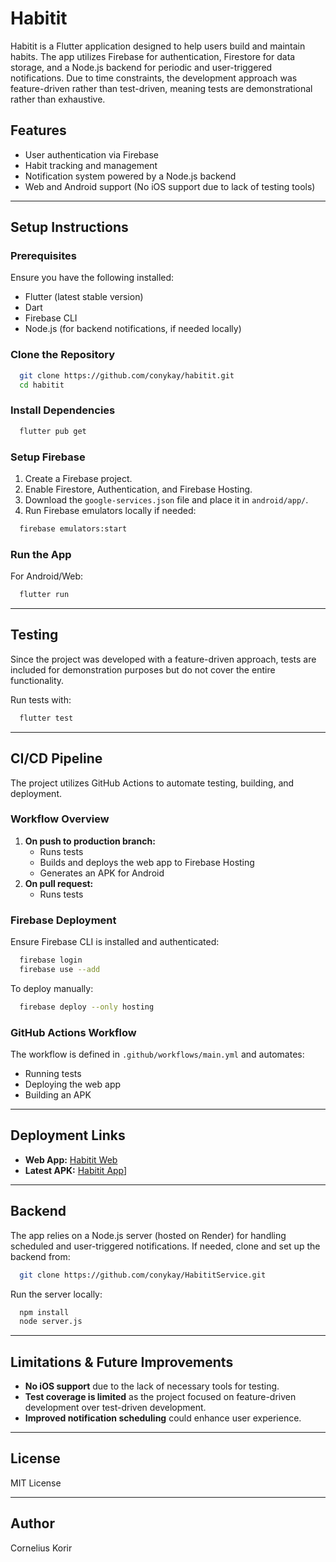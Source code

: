 # Habitit

Habitit is a Flutter application designed to help users build and maintain habits. The app utilizes Firebase for authentication, Firestore for data storage, and a Node.js backend for periodic and user-triggered notifications. Due to time constraints, the development approach was feature-driven rather than test-driven, meaning tests are demonstrational rather than exhaustive.

## Features
- User authentication via Firebase
- Habit tracking and management
- Notification system powered by a Node.js backend
- Web and Android support (No iOS support due to lack of testing tools)

---

## Setup Instructions

### Prerequisites
Ensure you have the following installed:
- Flutter (latest stable version)
- Dart
- Firebase CLI
- Node.js (for backend notifications, if needed locally)

### Clone the Repository
```sh
  git clone https://github.com/conykay/habitit.git
  cd habitit
```

### Install Dependencies
```sh
  flutter pub get
```

### Setup Firebase
1. Create a Firebase project.
2. Enable Firestore, Authentication, and Firebase Hosting.
3. Download the `google-services.json` file and place it in `android/app/`.
4. Run Firebase emulators locally if needed:
```sh
  firebase emulators:start
```

### Run the App
For Android/Web:
```sh
  flutter run
```

---

## Testing
Since the project was developed with a feature-driven approach, tests are included for demonstration purposes but do not cover the entire functionality.

Run tests with:
```sh
  flutter test
```

---

## CI/CD Pipeline
The project utilizes GitHub Actions to automate testing, building, and deployment.

### Workflow Overview
1. **On push to production branch:**
   - Runs tests
   - Builds and deploys the web app to Firebase Hosting
   - Generates an APK for Android
2. **On pull request:**
   - Runs tests

### Firebase Deployment
Ensure Firebase CLI is installed and authenticated:
```sh
  firebase login
  firebase use --add
```
To deploy manually:
```sh
  firebase deploy --only hosting
```

### GitHub Actions Workflow
The workflow is defined in `.github/workflows/main.yml` and automates:
- Running tests
- Deploying the web app
- Building an APK

---

## Deployment Links

- **Web App:** [Habitit Web](https://habitit-ef892.web.app/)
- **Latest APK:** [Habitit App](https://github.com/conykay/habitit/actions/runs/13538676952/artifacts/2654119751)]

---

## Backend
The app relies on a Node.js server (hosted on Render) for handling scheduled and user-triggered notifications. If needed, clone and set up the backend from:
```sh
  git clone https://github.com/conykay/HabititService.git
```

Run the server locally:
```sh
  npm install
  node server.js
```

---

## Limitations & Future Improvements
- **No iOS support** due to the lack of necessary tools for testing.
- **Test coverage is limited** as the project focused on feature-driven development over test-driven development.
- **Improved notification scheduling** could enhance user experience.

---

## License
MIT License

---

## Author
Cornelius Korir


